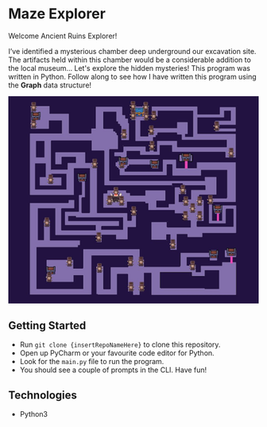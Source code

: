 # Maze Explorer

Welcome Ancient Ruins Explorer!

I’ve identified a mysterious chamber deep underground our excavation site. The artifacts held within this chamber would be a considerable addition to the local museum… 
Let's explore the hidden mysteries! This program was written in Python.
Follow along to see how I have written this program using the **Graph**
data structure!

![logo](logo.jpg)

## Getting Started
- Run `git clone {insertRepoNameHere}` to clone this repository.
- Open up PyCharm or your favourite code editor for Python.
- Look for the `main.py` file to run the program.
- You should see a couple of prompts in the CLI. Have fun!


## Technologies
- Python3

